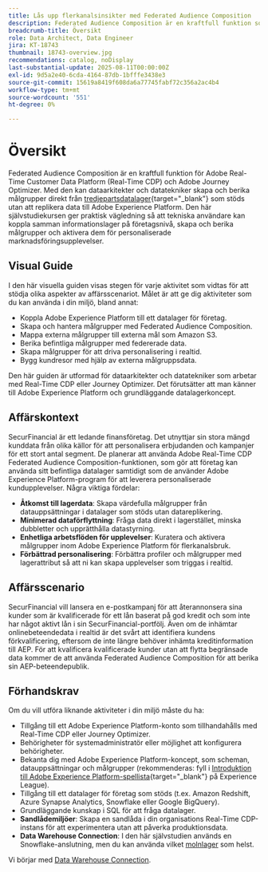 ```yaml
---
title: Lås upp flerkanalsinsikter med Federated Audience Composition
description: Federated Audience Composition är en kraftfull funktion som gör det möjligt för dataarkitekter och datatekniker att skapa och berika målgrupper direkt från externa datalager.
breadcrumb-title: Översikt
role: Data Architect, Data Engineer
jira: KT-18743
thumbnail: 18743-overview.jpg
recommendations: catalog, noDisplay
last-substantial-update: 2025-08-11T00:00:00Z
exl-id: 9d5a2e40-6cda-4164-87db-1bfffe3438e3
source-git-commit: 15619a8419f608da6a77745fabf72c356a2ac4b4
workflow-type: tm+mt
source-wordcount: '551'
ht-degree: 0%

---
```


# Översikt

Federated Audience Composition är en kraftfull funktion för Adobe Real-Time Customer Data Platform (Real-Time CDP) och Adobe Journey Optimizer. Med den kan dataarkitekter och datatekniker skapa och berika målgrupper direkt från [tredjepartsdatalager](https://experienceleague.adobe.com/en/docs/federated-audience-composition/using/start/access-prerequisites){target="_blank"} som stöds utan att replikera data till Adobe Experience Platform. Den här självstudiekursen ger praktisk vägledning så att tekniska användare kan koppla samman informationslager på företagsnivå, skapa och berika målgrupper och aktivera dem för personaliserade marknadsföringsupplevelser.

## Visual Guide

I den här visuella guiden visas stegen för varje aktivitet som vidtas för att stödja olika aspekter av affärsscenariot. Målet är att ge dig aktiviteter som du kan använda i din miljö, bland annat:

- Koppla Adobe Experience Platform till ett datalager för företag.
- Skapa och hantera målgrupper med Federated Audience Composition.
- Mappa externa målgrupper till externa mål som Amazon S3.
- Berika befintliga målgrupper med federerade data.
- Skapa målgrupper för att driva personalisering i realtid.
- Bygg kundresor med hjälp av externa målgruppsdata.

Den här guiden är utformad för dataarkitekter och datatekniker som arbetar med Real-Time CDP eller Journey Optimizer. Det förutsätter att man känner till Adobe Experience Platform och grundläggande datalagerkoncept.

## Affärskontext

SecurFinancial är ett ledande finansföretag. Det utnyttjar sin stora mängd kunddata från olika källor för att personalisera erbjudanden och kampanjer för ett stort antal segment. De planerar att använda Adobe Real-Time CDP Federated Audience Composition-funktionen, som gör att företag kan använda sitt befintliga datalager samtidigt som de använder Adobe Experience Platform-program för att leverera personaliserade kundupplevelser. Några viktiga fördelar:

- **Åtkomst till lagerdata**: Skapa värdefulla målgrupper från datauppsättningar i datalager som stöds utan datareplikering.
- **Minimerad dataförflyttning**: Fråga data direkt i lagerstället, minska dubbletter och upprätthålla datastyrning.
- **Enhetliga arbetsflöden för upplevelser**: Kuratera och aktivera målgrupper inom Adobe Experience Platform för flerkanalsbruk.
- **Förbättrad personalisering**: Förbättra profiler och målgrupper med lagerattribut så att ni kan skapa upplevelser som triggas i realtid.

## Affärsscenario

SecurFinancial vill lansera en e-postkampanj för att återannonsera sina kunder som är kvalificerade för ett lån baserat på god kredit och som inte har något aktivt lån i sin SecurFinancial-portfölj. Även om de inhämtar onlinebeteendedata i realtid är det svårt att identifiera kundens förkvalificering, eftersom de inte längre behöver inhämta kreditinformation till AEP. För att kvalificera kvalificerade kunder utan att flytta begränsade data kommer de att använda Federated Audience Composition för att berika sin AEP-beteendepublik.

## Förhandskrav

Om du vill utföra liknande aktiviteter i din miljö måste du ha:

- Tillgång till ett Adobe Experience Platform-konto som tillhandahålls med Real-Time CDP eller Journey Optimizer.
- Behörigheter för systemadministratör eller möjlighet att konfigurera behörigheter.
- Bekanta dig med Adobe Experience Platform-koncept, som scheman, datauppsättningar och målgrupper (rekommenderas: fyll i [Introduktion till Adobe Experience Platform-spellista](https://experienceleague.adobe.com/en/playlists/experience-platform-introduction?lang=en){target="_blank"} på Experience League).
- Tillgång till ett datalager för företag som stöds (t.ex. Amazon Redshift, Azure Synapse Analytics, Snowflake eller Google BigQuery).
- Grundläggande kunskap i SQL för att fråga datalager.
- **Sandlådemiljöer**: Skapa en sandlåda i din organisations Real-Time CDP-instans för att experimentera utan att påverka produktionsdata.
- **Data Warehouse Connection**: I den här självstudien används en Snowflake-anslutning, men du kan använda vilket [molnlager](https://experienceleague.adobe.com/en/docs/federated-audience-composition/using/start/access-prerequisites) som helst.

Vi börjar med [Data Warehouse Connection](data-warehouse-connection.md).
